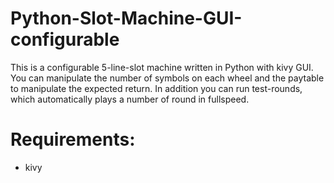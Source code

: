 # Python-Slot-Machine-GUI-configurable

This is a configurable 5-line-slot machine written in Python with kivy GUI.
You can manipulate the number of symbols on each wheel and the paytable to manipulate the expected return.
In addition you can run test-rounds, which automatically plays a number of round in fullspeed. 


# Requirements:
- kivy

